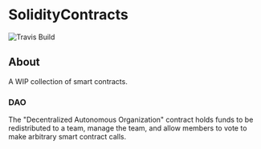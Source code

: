 # SolidityContracts

![Travis Build](https://travis-ci.org/hardlydifficult/SolidityContracts.svg?branch=master)

## About

A WIP collection of smart contracts.

### DAO

The "Decentralized Autonomous Organization" contract holds funds to be redistributed to a team, manage the team, and allow members to vote to make arbitrary smart contract calls.

